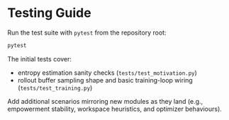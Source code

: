 # Testing Guide

Run the test suite with `pytest` from the repository root:

```bash
pytest
```

The initial tests cover:

- entropy estimation sanity checks (`tests/test_motivation.py`)
- rollout buffer sampling shape and basic training-loop wiring (`tests/test_training.py`)

Add additional scenarios mirroring new modules as they land (e.g., empowerment stability,
workspace heuristics, and optimizer behaviours).
